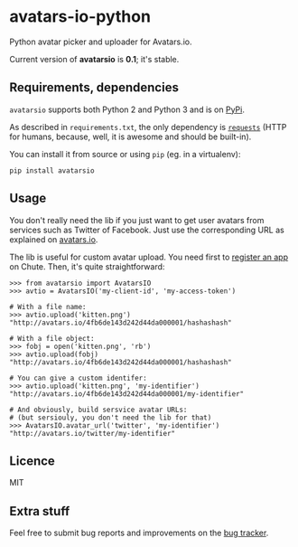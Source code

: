 avatars-io-python
=================

Python avatar picker and uploader for Avatars.io.

Current version of **avatarsio** is **0.1**; it's stable.

Requirements, dependencies
--------------------------

`avatarsio` supports both Python 2 and Python 3 and is on
[PyPi](http://pypi.python.org/pypi/avatarsio/).

As described in `requirements.txt`, the only dependency is
[`requests`](http://docs.python-requests.org) (HTTP for humans, because, well,
it is awesome and should be built-in).

You can install it from source or using `pip` (eg. in a virtualenv):

    pip install avatarsio

Usage
-----

You don't really need the lib if you just want to get user avatars from
services such as Twitter of Facebook. Just use the corresponding URL as
explained on [avatars.io](http://avatars.io/).

The lib is useful for custom avatar upload. You need first to
[register an app](http://apps.getchute.com/apps/new) on Chute. Then, it's quite
straightforward:

    >>> from avatarsio import AvatarsIO
    >>> avtio = AvatarsIO('my-client-id', 'my-access-token')

    # With a file name:
    >>> avtio.upload('kitten.png')
    "http://avatars.io/4fb6de143d242d44da000001/hashashash"

    # With a file object:
    >>> fobj = open('kitten.png', 'rb')
    >>> avtio.upload(fobj)
    "http://avatars.io/4fb6de143d242d44da000001/hashashash"

    # You can give a custom identifer:
    >>> avtio.upload('kitten.png', 'my-identifier')
    "http://avatars.io/4fb6de143d242d44da000001/my-identifier"

    # And obviously, build sersvice avatar URLs:
    # (but sersiouly, you don't need the lib for that)
    >>> AvatarsIO.avatar_url('twitter', 'my-identifier')
    "http://avatars.io/twitter/my-identifier"

Licence
-------
MIT

Extra stuff
-----------
Feel free to submit bug reports and improvements on the
[bug tracker](https://github.com/Zopieux/avatars-io-python/issues).
